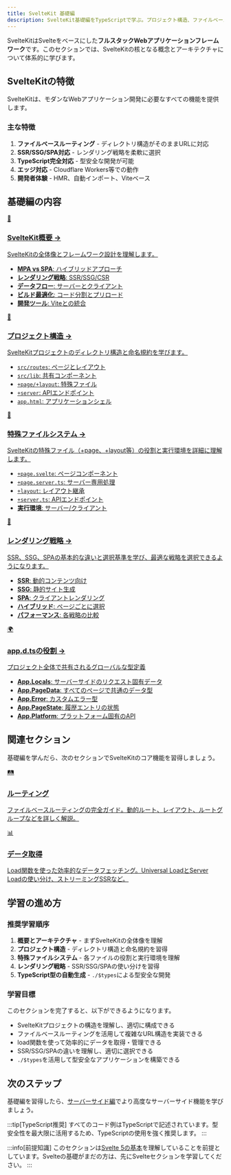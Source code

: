 ```yaml
---
title: SvelteKit 基礎編
description: SvelteKit基礎編をTypeScriptで学ぶ。プロジェクト構造、ファイルベースルーティング、load関数、サーバー/クライアントの実行環境を解説
---
```


<script>
  import { base } from '$app/paths';
</script>

SvelteKitはSvelteをベースにした**フルスタックWebアプリケーションフレームワーク**です。このセクションでは、SvelteKitの核となる概念とアーキテクチャについて体系的に学びます。

## SvelteKitの特徴

SvelteKitは、モダンなWebアプリケーション開発に必要なすべての機能を提供します。

### 主な特徴

1. **ファイルベースルーティング** - ディレクトリ構造がそのままURLに対応
2. **SSR/SSG/SPA対応** - レンダリング戦略を柔軟に選択
3. **TypeScript完全対応** - 型安全な開発が可能
4. **エッジ対応** - Cloudflare Workers等での動作
5. **開発者体験** - HMR、自動インポート、Viteベース

## 基礎編の内容

<div class="grid grid-cols-1 md:grid-cols-2 gap-4 my-8 auto-rows-[1fr]">
  <a href="{base}/sveltekit/basics/overview/" class="flex no-underline group h-full">
    <div class="p-4 border border-gray-2 dark:border-gray-7 rounded-lg shadow-md hover:shadow-lg hover:border-blue-400 dark:hover:border-blue-400 transition-all cursor-pointer flex flex-col w-full">
      <div class="text-3xl mb-2">🎯</div>
      <h3 class="font-bold text-lg mb-2 text-blue-600 dark:text-blue-400 group-hover:text-blue-700 dark:group-hover:text-blue-300 transition-colors">
        SvelteKit概要
        <span class="inline-block ml-1 text-xs opacity-60">→</span>
      </h3>
      <p class="text-sm mb-3 text-gray-7 dark:text-gray-3">SvelteKitの全体像とフレームワーク設計を理解します。</p>
      <ul class="text-sm text-gray-6 dark:text-gray-4 space-y-1 flex-grow">
        <li><strong>MPA vs SPA</strong>: ハイブリッドアプローチ</li>
        <li><strong>レンダリング戦略</strong>: SSR/SSG/CSR</li>
        <li><strong>データフロー</strong>: サーバーとクライアント</li>
        <li><strong>ビルド最適化</strong>: コード分割とプリロード</li>
        <li><strong>開発ツール</strong>: Viteとの統合</li>
      </ul>
    </div>
  </a>
  
  <a href="{base}/sveltekit/basics/project-structure/" class="flex no-underline group h-full">
    <div class="p-4 border border-gray-2 dark:border-gray-7 rounded-lg shadow-md hover:shadow-lg hover:border-blue-400 dark:hover:border-blue-400 transition-all cursor-pointer flex flex-col w-full">
      <div class="text-3xl mb-2">📁</div>
      <h3 class="font-bold text-lg mb-2 text-blue-600 dark:text-blue-400 group-hover:text-blue-700 dark:group-hover:text-blue-300 transition-colors">
        プロジェクト構造
        <span class="inline-block ml-1 text-xs opacity-60">→</span>
      </h3>
      <p class="text-sm mb-3 text-gray-7 dark:text-gray-3">SvelteKitプロジェクトのディレクトリ構造と命名規約を学びます。</p>
      <ul class="text-sm text-gray-6 dark:text-gray-4 space-y-1 flex-grow">
        <li><code>src/routes</code>: ページとレイアウト</li>
        <li><code>src/lib</code>: 共有コンポーネント</li>
        <li><code>+page/+layout</code>: 特殊ファイル</li>
        <li><code>+server</code>: APIエンドポイント</li>
        <li><code>app.html</code>: アプリケーションシェル</li>
      </ul>
    </div>
  </a>

  <a href="{base}/sveltekit/basics/file-system/" class="flex no-underline group h-full">
    <div class="p-4 border border-gray-2 dark:border-gray-7 rounded-lg shadow-md hover:shadow-lg hover:border-blue-400 dark:hover:border-blue-400 transition-all cursor-pointer flex flex-col w-full">
      <div class="text-3xl mb-2">📂</div>
      <h3 class="font-bold text-lg mb-2 text-blue-600 dark:text-blue-400 group-hover:text-blue-700 dark:group-hover:text-blue-300 transition-colors">
        特殊ファイルシステム
        <span class="inline-block ml-1 text-xs opacity-60">→</span>
      </h3>
      <p class="text-sm mb-3 text-gray-7 dark:text-gray-3">SvelteKitの特殊ファイル（+page、+layout等）の役割と実行環境を詳細に理解します。</p>
      <ul class="text-sm text-gray-6 dark:text-gray-4 space-y-1 flex-grow">
        <li><code>+page.svelte</code>: ページコンポーネント</li>
        <li><code>+page.server.ts</code>: サーバー専用処理</li>
        <li><code>+layout</code>: レイアウト継承</li>
        <li><code>+server.ts</code>: APIエンドポイント</li>
        <li><strong>実行環境</strong>: サーバー/クライアント</li>
      </ul>
    </div>
  </a>

  <a href="{base}/sveltekit/basics/rendering-strategies/" class="flex no-underline group h-full">
    <div class="p-4 border border-gray-2 dark:border-gray-7 rounded-lg shadow-md hover:shadow-lg hover:border-blue-400 dark:hover:border-blue-400 transition-all cursor-pointer flex flex-col w-full">
      <div class="text-3xl mb-2">🎨</div>
      <h3 class="font-bold text-lg mb-2 text-blue-600 dark:text-blue-400 group-hover:text-blue-700 dark:group-hover:text-blue-300 transition-colors">
        レンダリング戦略
        <span class="inline-block ml-1 text-xs opacity-60">→</span>
      </h3>
      <p class="text-sm mb-3 text-gray-7 dark:text-gray-3">SSR、SSG、SPAの基本的な違いと選択基準を学び、最適な戦略を選択できるようになります。</p>
      <ul class="text-sm text-gray-6 dark:text-gray-4 space-y-1 flex-grow">
        <li><strong>SSR</strong>: 動的コンテンツ向け</li>
        <li><strong>SSG</strong>: 静的サイト生成</li>
        <li><strong>SPA</strong>: クライアントレンダリング</li>
        <li><strong>ハイブリッド</strong>: ページごとに選択</li>
        <li><strong>パフォーマンス</strong>: 各戦略の比較</li>
      </ul>
    </div>
  </a>

  <a href="{base}/sveltekit/basics/global-types/" class="flex no-underline group h-full">
    <div class="p-4 border border-gray-2 dark:border-gray-7 rounded-lg shadow-md hover:shadow-lg hover:border-blue-400 dark:hover:border-blue-400 transition-all cursor-pointer flex flex-col w-full">
      <div class="text-3xl mb-2">🌍</div>
      <h3 class="font-bold text-lg mb-2 text-blue-600 dark:text-blue-400 group-hover:text-blue-700 dark:group-hover:text-blue-300 transition-colors">
        app.d.tsの役割
        <span class="inline-block ml-1 text-xs opacity-60">→</span>
      </h3>
      <p class="text-sm mb-3 text-gray-7 dark:text-gray-3">プロジェクト全体で共有されるグローバルな型定義</p>
      <ul class="text-sm text-gray-6 dark:text-gray-4 space-y-1 flex-grow">
        <li><strong>App.Locals</strong>: サーバーサイドのリクエスト固有データ</li>
        <li><strong>App.PageData</strong>: すべてのページで共通のデータ型</li>
        <li><strong>App.Error</strong>: カスタムエラー型</li>
        <li><strong>App.PageState</strong>: 履歴エントリの状態</li>
        <li><strong>App.Platform</strong>: プラットフォーム固有のAPI</li>
      </ul>
    </div>
  </a>
</div>

## 関連セクション

基礎編を学んだら、次のセクションでSvelteKitのコア機能を習得しましょう。

<div class="grid grid-cols-1 md:grid-cols-2 gap-6 my-8">
  <a href="{base}/sveltekit/routing/" class="flex no-underline group">
    <div class="p-6 border border-gray-2 dark:border-gray-7 rounded-lg shadow-md hover:shadow-lg hover:border-orange-400 dark:hover:border-orange-400 transition-all cursor-pointer flex flex-col w-full">
      <div class="text-3xl mb-3">🛤️</div>
      <h3 class="font-bold text-xl mb-3 text-orange-600 dark:text-orange-400 group-hover:text-orange-700 dark:group-hover:text-orange-300 transition-colors">
        ルーティング
      </h3>
      <p class="text-sm text-gray-6 dark:text-gray-4">
        ファイルベースルーティングの完全ガイド。動的ルート、レイアウト、ルートグループなどを詳しく解説。
      </p>
    </div>
  </a>
  
  <a href="{base}/sveltekit/data-loading/" class="flex no-underline group">
    <div class="p-6 border border-gray-2 dark:border-gray-7 rounded-lg shadow-md hover:shadow-lg hover:border-orange-400 dark:hover:border-orange-400 transition-all cursor-pointer flex flex-col w-full">
      <div class="text-3xl mb-3">📊</div>
      <h3 class="font-bold text-xl mb-3 text-orange-600 dark:text-orange-400 group-hover:text-orange-700 dark:group-hover:text-orange-300 transition-colors">
        データ取得
      </h3>
      <p class="text-sm text-gray-6 dark:text-gray-4">
        Load関数を使った効率的なデータフェッチング。Universal LoadとServer Loadの使い分け、ストリーミングSSRなど。
      </p>
    </div>
  </a>
</div>

## 学習の進め方

### 推奨学習順序

1. **概要とアーキテクチャ** - まずSvelteKitの全体像を理解
2. **プロジェクト構造** - ディレクトリ構造と命名規約を習得
3. **特殊ファイルシステム** - 各ファイルの役割と実行環境を理解
4. **レンダリング戦略** - SSR/SSG/SPAの使い分けを習得
5. **TypeScript型の自動生成** - `./$types`による型安全な開発

### 学習目標

このセクションを完了すると、以下ができるようになります。

- SvelteKitプロジェクトの構造を理解し、適切に構成できる
- ファイルベースルーティングを活用して複雑なURL構造を実装できる
- load関数を使って効率的にデータを取得・管理できる
- SSR/SSG/SPAの違いを理解し、適切に選択できる
- `./$types`を活用して型安全なアプリケーションを構築できる

## 次のステップ

基礎編を習得したら、[サーバーサイド編](/sveltekit/server/)でより高度なサーバーサイド機能を学びましょう。

:::tip[TypeScript推奨]
すべてのコード例はTypeScriptで記述されています。型安全性を最大限に活用するため、TypeScriptの使用を強く推奨します。
:::

:::info[前提知識]
このセクションは[Svelte 5の基本](/svelte/)を理解していることを前提としています。Svelteの基礎がまだの方は、先にSvelteセクションを学習してください。
:::


